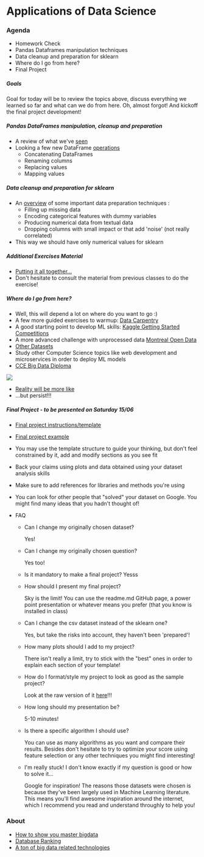 # Applications of Data Science

### Agenda
* Homework Check
* Pandas Dataframes manipulation techniques
* Data cleanup and preparation for sklearn
* Where do I go from here?
* Final Project

##### Goals
Goal for today will be to review the topics above, discuss everything we learned so far and what can we do from here.
Oh, almost forgot! And kickoff the final project development!

##### Pandas DataFrames manipulation, cleanup and preparation
* A review of what we've [seen](https://github.com/cce-bigdataintro-1160/spring2019/tree/master/class5-notebook)
* Looking a few new DataFrame [operations](https://github.com/cce-bigdataintro-1160/spring2019/tree/master/class8-notebook)
  * Concatenating DataFrames
  * Renaming columns
  * Replacing values
  * Mapping values

##### Data cleanup and preparation for sklearn
* An [overview](https://github.com/cce-bigdataintro-1160/spring2019/tree/master/class8-notebook) of some important data preparation techniques :
  * Filling up missing data
  * Encoding categorical features with dummy variables
  * Producing numerical data from textual data
  * Dropping columns with small impact or that add 'noise' (not really correlated)
* This way we should have only numerical values for sklearn

##### Additional Exercises Material
* [Putting it all together...](./9-other-techs-exercises.md)
* Don't hesitate to consult the material from previous classes to do the exercise!

##### Where do I go from here?
* Well, this will depend a lot on where do you want to go :)
* A few more guided exercises to warmup: [Data Carpentry](https://datacarpentry.org/lessons/)
* A good starting point to develop ML skills: [Kaggle Getting Started Competitions](https://www.kaggle.com/competitions?sortBy=grouped&group=general&page=1&pageSize=20&category=gettingStarted)
* A more advanced challenge with unprocessed data [Montreal Open Data](http://donnees.ville.montreal.qc.ca/)
* [Other Datasets](https://github.com/awesomedata/awesome-public-datasets)
* Study other Computer Science topics like web development and microservices in order to deploy ML models
* [CCE Big Data Diploma](https://www.concordia.ca/cce/programs/big-data.html)

![](https://media.giphy.com/media/1n4FT4KRQkDvK0IO4X/giphy.gif?raw=true)

* [Reality will be more like](https://media.giphy.com/media/3o85xxSZvFZgD4wXde/giphy.gif) 
* ...but persist!!!

##### Final Project - to be presented on Saturday 15/06
* [Final project instructions/template](https://github.com/cce-bigdataintro-1160/cebd1160_project_template)
* [Final project example](https://github.com/cce-bigdataintro-1160/cebd1160_project_template/tree/gkexample)

* You may use the template structure to guide your thinking, but don't feel constrained by it, add and modify sections as you see fit
* Back your claims using plots and data obtained using your dataset analysis skills
* Make sure to add references for libraries and methods you're using  
* You can look for other people that "solved" your dataset on Google. You might find many ideas that you hadn't thought of!

* FAQ
  * Can I change my originally chosen dataset?
    
    Yes!

  * Can I change my originally chosen question?
    
    Yes too!

  * Is it mandatory to make a final project?
    Yesss

  * How should I present my final project?
    
    Sky is the limit! You can use the readme.md GitHub page, a power point presentation or whatever means you prefer (that you know is installed in class)

  * Can I change the csv dataset instead of the sklearn one?
    
    Yes, but take the risks into account, they haven't been 'prepared'!

  * How many plots should I add to my project?
    
    There isn't really a limit, try to stick with the "best" ones in order to explain each section of your template!

  * How do I format/style my project to look as good as the sample project?
    
    Look at the raw version of it [here](https://raw.githubusercontent.com/cce-bigdataintro-1160/cebd1160_project_template/gkexample/README.md)!!!

  * How long should my presentation be?
    
    5-10 minutes!    

  * Is there a specific algorithm I should use?
    
    You can use as many algorithms as you want and compare their results. Besides don't hesitate to try to optimize your score using feature selection or any other techniques you might find interesting!

  * I'm really stuck! I don't know exactly if my question is good or how to solve it...
    
    Google for inspiration! The reasons those datasets were chosen is because they've been largely used in Machine Learning literature. This means you'll find awesome inspiration around the internet, which I recommend you read and understand throughly to help you!  

### About 
* [How to show you master bigdata](https://pixelastic.github.io/pokemonorbigdata/)
* [Database Ranking](https://db-engines.com/en/ranking)
* [A ton of big data related technologies](https://github.com/onurakpolat/awesome-bigdata)

